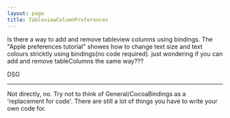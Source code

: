 ```yaml
---
layout: page
title: TableviewColumnPreferences
---
```


Is there a way to add and remove tableview columns using bindings. The "Apple preferences tutorial" showes how to change text size and text colours stricktly using bindings(no code required). just wondering if you can add and remove tableColumns the same way???

DSG

----

Not directly, no. Try not to think of General/CocoaBindings as a 'replacement for code'. There are still a lot of things you have to write your own code for.
